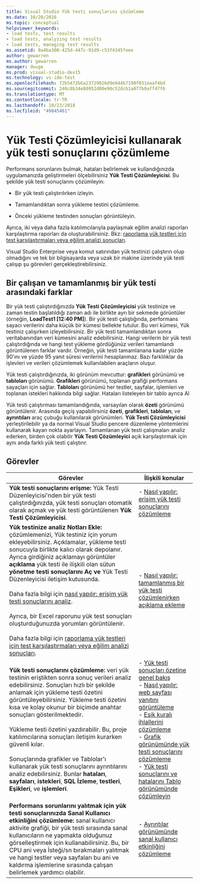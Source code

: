 ```yaml
---
title: Visual Studio Yük testi sonuçlarını çözümleme
ms.date: 10/20/2016
ms.topic: conceptual
helpviewer_keywords:
- load tests, test results
- load tests, analyzing test results
- load tests, managing test results
ms.assetid: 8a4ba300-425d-447c-91d9-c53f4345feee
author: gewarren
ms.author: gewarren
manager: douge
ms.prod: visual-studio-dev15
ms.technology: vs-ide-test
ms.openlocfilehash: 72b5472b6a23729026d9e044b7190f031eaaf4bd
ms.sourcegitcommit: 240c8b34e80952d00e90c52dcb1a077b9aff47f6
ms.translationtype: MT
ms.contentlocale: tr-TR
ms.lasthandoff: 10/23/2018
ms.locfileid: "49845461"
---
```

# <a name="analyze-load-test-results-using-the-load-test-analyzer"></a>Yük Testi Çözümleyicisi kullanarak yük testi sonuçlarını çözümleme

Performans sorunlarını bulmak, hataları belirlemek ve kullandığınızda uygulamanızda geliştirmeleri ölçebilirsiniz **Yük Testi Çözümleyicisi**. Bu şekilde yük testi sonuçlarını çözümleyin:

-   Bir yük testi çalıştırılırken izleyin.

-   Tamamlandıktan sonra yükleme testini çözümleme.

-   Önceki yükleme testinden sonuçları görüntüleyin.

Ayrıca, iki veya daha fazla katılımcılarıyla paylaşmak eğilim analizi raporları karşılaştırma raporları da oluşturabilirsiniz. Bkz: [raporlama yük testleri için test karşılaştırmaları veya eğilim analizi sonuçları](../test/compare-load-test-results.md).

Visual Studio Enterprise veya komut satırından yük testinizi çalıştırın olup olmadığını ve tek bir bilgisayarda veya uzak bir makine üzerinde yük testi çalışıp şu görevleri gerçekleştirebilirsiniz.

## <a name="differences-between-analyzing-a-running-and-a-completed-load-test"></a>Bir çalışan ve tamamlanmış bir yük testi arasındaki farklar

 Bir yük testi çalıştırdığınızda **Yük Testi Çözümleyicisi** yük testinize ve zaman testin başlatıldığı zaman adı ile birlikte ayrı bir sekmede görüntüler (örneğin, **LoadTest1 [12:40 PM]**). Bir yük testi çalıştığında, performans sayacı verilerini daha küçük bir kümesi bellekte tutulur. Bu veri kümesi, Yük testiniz çalışırken izleyebilirsiniz. Bir yük testi tamamlandıktan sonra veritabanından veri kümesini analiz edebilirsiniz. Hangi verilerin bir yük testi çalıştırdığında ve hangi test yükleme gördüğünüz verileri tamamlandı görüntülenen farklar vardır. Örneğin, yük testi tamamlanana kadar yüzde 90'ını ve yüzde 95 yanıt süresi verilerini hesaplanmaz. Bazı farklılıklar da işlevleri ve verileri çözümlemek kullanılabilen araçların oluşur.

 Yük testi çalıştırdığınızda, iki görünüm mevcuttur: **grafikleri** görünümü ve **tabloları** görünümü. **Grafikleri** görünümü, toplanan grafiği performans sayaçları için sağlar. **Tabloları** görünümü her testler, sayfalar, işlemleri ve toplanan istekleri hakkında bilgi sağlar. Hataları listeleyen bir tablo ayrıca Al

 Yük testi çalıştırması tamamlandığında, varsayılan olarak **özeti** görünümü görüntülenir. Arasında geçiş yapabilirsiniz **özeti**, **grafikleri**, **tabloları**, ve **ayrıntıları** araç çubuğu kullanılarak görünümleri. **Yük Testi Çözümleyicisi** yerleştirilebilir ya da normal Visual Studio pencere düzenleme yöntemlerini kullanarak kayan nokta ayarlayın. Tamamlanan yük testi çalışmaları analiz ederken, birden çok olabilir **Yük Testi Çözümleyici** açık karşılaştırmak için aynı anda farklı yük testi çalıştırır.

## <a name="tasks"></a>Görevler

|Görevler|İlişkili konular|
|-|-|
|**Yük testi sonuçlarını erişme:** Yük Testi Düzenleyicisi'nden bir yük testi çalıştırdığınızda, yük testi sonuçları otomatik olarak açmak ve yük testi görüntülenen **Yük Testi Çözümleyicisi**.|-   [Nasıl yapılır: erişim yük testi sonuçlarını çözümleme](../test/how-to-access-load-test-results-for-analysis.md)|
|**Yük testinize analiz Notları Ekle:** çözümlemenizi, Yük testiniz için yorum ekleyebilirsiniz. Açıklamalar, yükleme testi sonucuyla birlikte kalıcı olarak depolanır. Ayrıca girdiğiniz açıklamayı görüntüler **açıklama** yük testi ile ilişkili olan sütun **yönetme testi sonuçlarını Aç ve** Yük Testi Düzenleyicisi iletişim kutusunda.<br /><br /> Daha fazla bilgi için [nasıl yapılır: erişim yük testi sonuçlarını analiz](../test/how-to-access-load-test-results-for-analysis.md).<br /><br /> Ayrıca, bir Excel raporunu yük test sonuçları oluşturduğunuzda yorumları görüntülenir.<br /><br /> Daha fazla bilgi için [raporlama yük testleri için test karşılaştırmaları veya eğilim analizi sonuçları](../test/compare-load-test-results.md).|-   [Nasıl yapılır: tamamlanmış bir yük testi çözümlenirken açıklama ekleme](../test/how-to-add-comments-on-a-completed-load-test.md)|
|**Yük testi sonuçlarını çözümleme:** veri yük testinin eriştikten sonra sonuç verileri analiz edebilirsiniz. Sonuçları hızlı bir şekilde anlamak için yükleme testi özetini görüntüleyebilirsiniz. Yükleme testi özetini kısa ve kolay okunur bir biçimde anahtar sonuçları gösterilmektedir.<br /><br /> Yükleme testi özetini yazdırabilir. Bu, proje katılımcılarına sonuçları iletişim kurarken güvenli kılar.<br /><br /> Sonuçlarında grafikler ve Tablolar'ı kullanarak yük testi sonuçlarını ayrıntılarını analiz edebilirsiniz. Bunlar **hataları**, **sayfaları**, **istekleri**, **SQL İzleme**, **testleri**,  **Eşikleri**, ve **işlemleri**.|-   [Yük testi sonuçları özetine genel bakış](../test/load-test-results-summary-overview.md)<br />-   [Nasıl yapılır: web sayfası yanıtını görüntüleme](../test/how-to-view-web-page-response-time-in-a-load-test.md)<br />-   [Eşik kuralı ihlallerini çözümleme](../test/analyze-threshold-rule-violations-in-load-tests.md)<br />-   [Grafik görünümünde yük testi sonuçlarını çözümleme](../test/analyze-load-test-results-in-the-graphs-view.md)<br />-   [Yük testi sonuçlarını ve hatalarını Tablo görünümünde çözümleyin](../test/analyze-load-test-results-and-errors-in-the-tables-view.md)|
|**Performans sorunlarını yalıtmak için yük testi sonuçlarınızda Sanal Kullanıcı etkinliğini çözümleme:** sanal kullanıcı aktivite grafiği, bir yük testi sırasında sanal kullanıcıların ne yapmakta olduğunuz görselleştirmek için kullanabilirsiniz. Bu, bir CPU ani veya İsteği/sn bırakmaları yalıtmak ve hangi testler veya sayfaları bu ani ve kaldırma işlemlerine sırasında çalışan belirlemek yardımcı olabilir.|-   [Ayrıntılar görünümünde sanal kullanıcı etkinliğini çözümleme](../test/analyze-load-test-virtual-user-activity-in-the-details-view.md)|